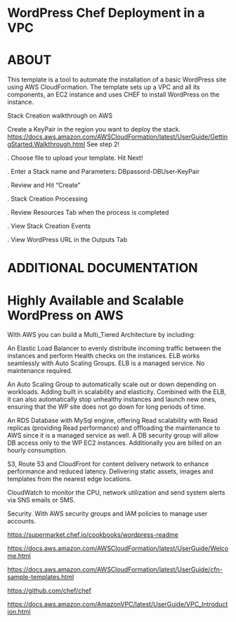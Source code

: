 # WordPress Chef Deployment in a VPC


# ABOUT

This template is a tool to automate the installation of a basic WordPress site using AWS CloudFormation.
The template sets up a VPC and all its components, an EC2 instance and uses CHEF to install WordPress on the instance.

Stack Creation walkthrough on AWS

Create a KeyPair in the region you want to deploy the stack.
https://docs.aws.amazon.com/AWSCloudFormation/latest/UserGuide/GettingStarted.Walkthrough.html
See step 2!

. Choose file to upload your template. Hit Next!



. Enter a Stack name and Parameters:
		DBpassord-DBUser-KeyPair





. Review and Hit  “Create”




. Stack Creation Processing






. Review Resources Tab when the process is completed




. View Stack Creation Events





. View WordPress URL in the Outputs Tab







# ADDITIONAL DOCUMENTATION

# Highly Available and Scalable WordPress on AWS

With AWS you can build a Multi_Tiered Architecture by including:

An Elastic Load Balancer to evenly distribute incoming traffic between the instances and perform Health checks on the instances. ELB works seamlessly with Auto Scaling Groups.
ELB is a managed service. No maintenance required.

An Auto Scaling Group to automatically scale out or down depending on workloads. Adding built in scalability and elasticity. Combined with the ELB, it can also automatically stop unhealthy instances and launch new ones, ensuring that the WP site does not go down for long periods of time.

An RDS Database with MySql engine, offering Read scalability with Read replicas (providing Read performance) and offloading the maintenance to AWS since it is a managed service as well. A DB security group will allow DB access only to the WP EC2 instances. Additionally you are billed on an hourly consumption.

S3, Route 53 and CloudFront for content delivery network to enhance performance and reduced latency. Delivering static assets, images and templates from the nearest edge locations.

CloudWatch to monitor the CPU, network utilization and send system alerts via SNS emails or SMS.

Security. With AWS security groups and IAM policies to manage user accounts.

https://supermarket.chef.io/cookbooks/wordpress-readme

https://docs.aws.amazon.com/AWSCloudFormation/latest/UserGuide/Welcome.html

https://docs.aws.amazon.com/AWSCloudFormation/latest/UserGuide/cfn-sample-templates.html

https://github.com/chef/chef

https://docs.aws.amazon.com/AmazonVPC/latest/UserGuide/VPC_Introduction.html
